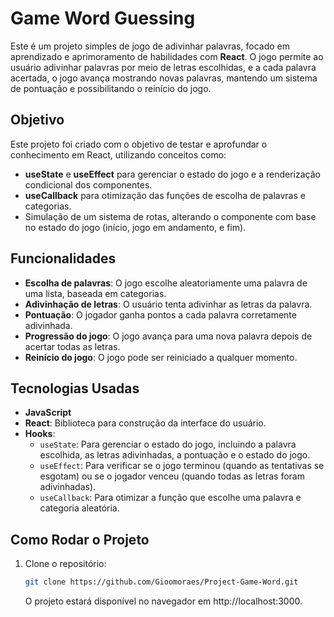 # **Game Word Guessing**

Este é um projeto simples de jogo de adivinhar palavras, focado em aprendizado e aprimoramento de habilidades com **React**. O jogo permite ao usuário adivinhar palavras por meio de letras escolhidas, e a cada palavra acertada, o jogo avança mostrando novas palavras, mantendo um sistema de pontuação e possibilitando o reinício do jogo.

## **Objetivo**

Este projeto foi criado com o objetivo de testar e aprofundar o conhecimento em React, utilizando conceitos como:

- **useState** e **useEffect** para gerenciar o estado do jogo e a renderização condicional dos componentes.
- **useCallback** para otimização das funções de escolha de palavras e categorias.
- Simulação de um sistema de rotas, alterando o componente com base no estado do jogo (início, jogo em andamento, e fim).

## **Funcionalidades**

- **Escolha de palavras**: O jogo escolhe aleatoriamente uma palavra de uma lista, baseada em categorias.
- **Adivinhação de letras**: O usuário tenta adivinhar as letras da palavra.
- **Pontuação**: O jogador ganha pontos a cada palavra corretamente adivinhada.
- **Progressão do jogo**: O jogo avança para uma nova palavra depois de acertar todas as letras.
- **Reinício do jogo**: O jogo pode ser reiniciado a qualquer momento.

## **Tecnologias Usadas**

- **JavaScript**
- **React**: Biblioteca para construção da interface do usuário.
- **Hooks**:
  - `useState`: Para gerenciar o estado do jogo, incluindo a palavra escolhida, as letras adivinhadas, a pontuação e o estado do jogo.
  - `useEffect`: Para verificar se o jogo terminou (quando as tentativas se esgotam) ou se o jogador venceu (quando todas as letras foram adivinhadas).
  - `useCallback`: Para otimizar a função que escolhe uma palavra e categoria aleatória.

## **Como Rodar o Projeto**

1. Clone o repositório:
   ```bash
   git clone https://github.com/Gioomoraes/Project-Game-Word.git
   ```
   O projeto estará disponível no navegador em http://localhost:3000.
